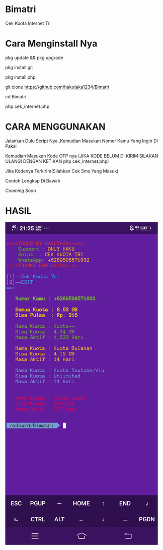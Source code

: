 # Bimatri
Cek Kuota Internet Tri

# Cara Menginstall Nya

pkg update && pkg upgrade

pkg install git

pkg install php

git clone https://github.com/hakutaka1234/Bimatri

cd Bimatri

php cek_internet.php

# CARA MENGGUNAKAN

Jalankan Dulu Script Nya ,Kemudian Masukan Nomer Kamu Yang Ingin Di Pakai

Kemudian Masukan Kode OTP nya (JIKA KODE BELUM DI KIRIM SILAKAN ULANGI DENGAN KETIKAN php cek_internet.php)

Jika Kodenya Terkirim(Silahkan Cek Sms Yang Masuk)

Contoh Lengkap Di Bawah

*Cooming Soon*


# HASIL 
![Hasil](img1.jpg)
